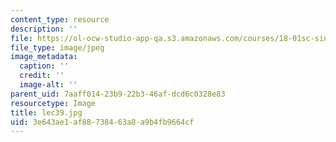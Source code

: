 ```yaml
---
content_type: resource
description: ''
file: https://ol-ocw-studio-app-qa.s3.amazonaws.com/courses/18-01sc-single-variable-calculus-fall-2010/3e643ae1af88738463a8a9b4fb9664cf_lec39.jpg
file_type: image/jpeg
image_metadata:
  caption: ''
  credit: ''
  image-alt: ''
parent_uid: 7aaff014-23b9-22b3-46af-dcd6c0328e83
resourcetype: Image
title: lec39.jpg
uid: 3e643ae1-af88-7384-63a8-a9b4fb9664cf
---
```

